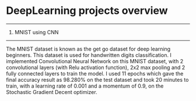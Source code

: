 # DeepLearning projects overview



----------------------------
1. MNIST using CNN
----------------------------
The MNIST dataset is known as the get go dataset for deep learning beginners. This dataset is used for handwritten digits classification. I implemented Convolutional Neural Network on this MNIST dataset, with 2 convolutional layers (with Relu activation function), 2x2 max pooling and 2 fully connected layers to train the model. I used 11 epochs which gave the final accuracy result as 98.280% on the test dataset and took 20 minutes to train, with a learning rate of 0.001 and a momentum of 0.9, on the Stochastic Gradient Decent optimizer. 

